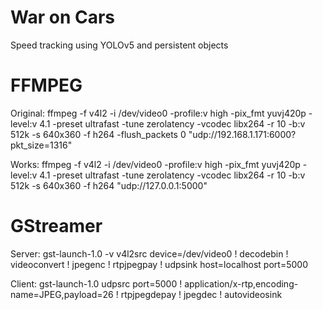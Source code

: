 # War on Cars

Speed tracking using YOLOv5 and persistent objects

# FFMPEG

Original:
ffmpeg -f v4l2 -i /dev/video0 -profile:v high -pix_fmt yuvj420p -level:v 4.1 -preset ultrafast -tune zerolatency -vcodec libx264 -r 10 -b:v 512k -s 640x360 -f h264 -flush_packets 0 "udp://192.168.1.171:6000?pkt_size=1316"

Works:
ffmpeg -f v4l2 -i /dev/video0 -profile:v high -pix_fmt yuvj420p -level:v 4.1 -preset ultrafast -tune zerolatency -vcodec libx264 -r 10 -b:v 512k -s 640x360 -f h264 "udp://127.0.0.1:5000"

# GStreamer

Server:
gst-launch-1.0 -v v4l2src device=/dev/video0 ! decodebin ! videoconvert ! jpegenc ! rtpjpegpay ! udpsink host=localhost port=5000

Client:
gst-launch-1.0 udpsrc port=5000 ! application/x-rtp,encoding-name=JPEG,payload=26 ! rtpjpegdepay ! jpegdec ! autovideosink
